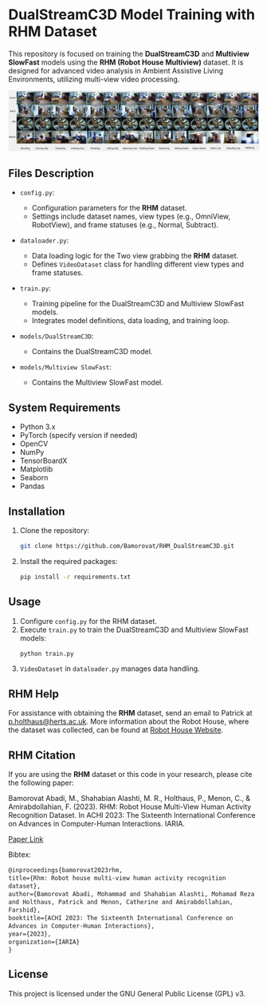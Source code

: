 # DualStreamC3D Model Training with RHM Dataset

This repository is focused on training the **DualStreamC3D** and **Multiview SlowFast** models using the **RHM (Robot House Multiview)** dataset. It is designed for advanced video analysis in Ambient Assistive Living Environments, utilizing multi-view video processing.

![RHM Dataset](RHM_sample_all.png)

## Files Description

- `config.py`: 
    - Configuration parameters for the **RHM** dataset.
    - Settings include dataset names, view types (e.g., OmniView, RobotView), and frame statuses (e.g., Normal, Subtract).

- `dataloader.py`: 
    - Data loading logic for the Two view grabbing the **RHM** dataset.
    - Defines `VideoDataset` class for handling different view types and frame statuses.

- `train.py`: 
    - Training pipeline for the DualStreamC3D and Multiview SlowFast models.
    - Integrates model definitions, data loading, and training loop.

- `models/DualStreamC3D`: 
    - Contains the DualStreamC3D model.

- `models/Multiview SlowFast`: 
    - Contains the Multiview SlowFast model.

## System Requirements

- Python 3.x
- PyTorch (specify version if needed)
- OpenCV
- NumPy
- TensorBoardX
- Matplotlib
- Seaborn
- Pandas

## Installation

1. Clone the repository:
    ```bash
    git clone https://github.com/Bamorovat/RHM_DualStreamC3D.git
    ```

2. Install the required packages:
    ```bash
    pip install -r requirements.txt
    ```

## Usage

1. Configure `config.py` for the RHM dataset.
2. Execute `train.py` to train the DualStreamC3D and Multiview SlowFast models:
    ```bash
    python train.py
    ```
3. `VideoDataset` in `dataloader.py` manages data handling.

## RHM Help

For assistance with obtaining the **RHM** dataset, send an email to Patrick at [p.holthaus@herts.ac.uk](mailto:p.holthaus@herts.ac.uk). More information about the Robot House, where the dataset was collected, can be found at [Robot House Website](https://robothouse.herts.ac.uk/).

## RHM Citation

If you are using the **RHM** dataset or this code in your research, please cite the following paper:

Bamorovat Abadi, M., Shahabian Alashti, M. R., Holthaus, P., Menon, C., & Amirabdollahian, F. (2023). RHM: Robot House Multi-View Human Activity Recognition Dataset. In ACHI 2023: The Sixteenth International Conference on Advances in Computer-Human Interactions. IARIA.

[Paper Link](https://www.thinkmind.org/index.php?view=article&articleid=achi_2023_4_160_20077)

Bibtex:
```
@inproceedings{bamorovat2023rhm,
title={Rhm: Robot house multi-view human activity recognition dataset},
author={Bamorovat Abadi, Mohammad and Shahabian Alashti, Mohamad Reza and Holthaus, Patrick and Menon, Catherine and Amirabdollahian, Farshid},
booktitle={ACHI 2023: The Sixteenth International Conference on Advances in Computer-Human Interactions},
year={2023},
organization={IARIA}
}
```


## License

This project is licensed under the GNU General Public License (GPL) v3.
